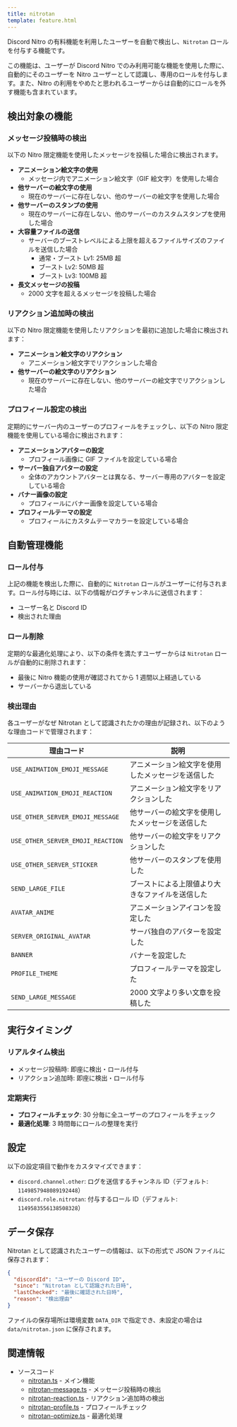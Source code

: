 ```yaml
---
title: nitrotan
template: feature.html
---
```


Discord Nitro の有料機能を利用したユーザーを自動で検出し、`Nitrotan` ロールを付与する機能です。

この機能は、ユーザーが Discord Nitro でのみ利用可能な機能を使用した際に、自動的にそのユーザーを Nitro ユーザーとして認識し、専用のロールを付与します。また、Nitro の利用をやめたと思われるユーザーからは自動的にロールを外す機能も含まれています。

## 検出対象の機能

### メッセージ投稿時の検出

以下の Nitro 限定機能を使用したメッセージを投稿した場合に検出されます。

- **アニメーション絵文字の使用**
  - メッセージ内でアニメーション絵文字（GIF 絵文字）を使用した場合
- **他サーバーの絵文字の使用**
  - 現在のサーバーに存在しない、他のサーバーの絵文字を使用した場合
- **他サーバーのスタンプの使用**
  - 現在のサーバーに存在しない、他のサーバーのカスタムスタンプを使用した場合
- **大容量ファイルの送信**
  - サーバーのブーストレベルによる上限を超えるファイルサイズのファイルを送信した場合
    - 通常・ブースト Lv1: 25MB 超
    - ブースト Lv2: 50MB 超
    - ブースト Lv3: 100MB 超
- **長文メッセージの投稿**
  - 2000 文字を超えるメッセージを投稿した場合

### リアクション追加時の検出

以下の Nitro 限定機能を使用したリアクションを最初に追加した場合に検出されます：

- **アニメーション絵文字のリアクション**
  - アニメーション絵文字でリアクションした場合
- **他サーバーの絵文字のリアクション**
  - 現在のサーバーに存在しない、他のサーバーの絵文字でリアクションした場合

### プロフィール設定の検出

定期的にサーバー内のユーザーのプロフィールをチェックし、以下の Nitro 限定機能を使用している場合に検出されます：

- **アニメーションアバターの設定**
  - プロフィール画像に GIF ファイルを設定している場合
- **サーバー独自アバターの設定**
  - 全体のアカウントアバターとは異なる、サーバー専用のアバターを設定している場合
- **バナー画像の設定**
  - プロフィールにバナー画像を設定している場合
- **プロフィールテーマの設定**
  - プロフィールにカスタムテーマカラーを設定している場合

## 自動管理機能

### ロール付与

上記の機能を検出した際に、自動的に `Nitrotan` ロールがユーザーに付与されます。ロール付与時には、以下の情報がログチャンネルに送信されます：

- ユーザー名と Discord ID
- 検出された理由

### ロール削除

定期的な最適化処理により、以下の条件を満たすユーザーからは `Nitrotan` ロールが自動的に削除されます：

- 最後に Nitro 機能の使用が確認されてから 1 週間以上経過している
- サーバーから退出している

### 検出理由

各ユーザーがなぜ Nitrotan として認識されたかの理由が記録され、以下のような理由コードで管理されます：

| 理由コード | 説明 |
|------------|------|
| `USE_ANIMATION_EMOJI_MESSAGE` | アニメーション絵文字を使用したメッセージを送信した |
| `USE_ANIMATION_EMOJI_REACTION` | アニメーション絵文字をリアクションした |
| `USE_OTHER_SERVER_EMOJI_MESSAGE` | 他サーバーの絵文字を使用したメッセージを送信した |
| `USE_OTHER_SERVER_EMOJI_REACTION` | 他サーバーの絵文字をリアクションした |
| `USE_OTHER_SERVER_STICKER` | 他サーバーのスタンプを使用した |
| `SEND_LARGE_FILE` | ブーストによる上限値より大きなファイルを送信した |
| `AVATAR_ANIME` | アニメーションアイコンを設定した |
| `SERVER_ORIGINAL_AVATAR` | サーバ独自のアバターを設定した |
| `BANNER` | バナーを設定した |
| `PROFILE_THEME` | プロフィールテーマを設定した |
| `SEND_LARGE_MESSAGE` | 2000 文字より多い文章を投稿した |

## 実行タイミング

### リアルタイム検出

- メッセージ投稿時: 即座に検出・ロール付与
- リアクション追加時: 即座に検出・ロール付与

### 定期実行

- **プロフィールチェック**: 30 分毎に全ユーザーのプロフィールをチェック
- **最適化処理**: 3 時間毎にロールの整理を実行

## 設定

以下の設定項目で動作をカスタマイズできます：

- `discord.channel.other`: ログを送信するチャンネル ID（デフォルト: `1149857948089192448`）
- `discord.role.nitrotan`: 付与するロール ID（デフォルト: `1149583556138508328`）

## データ保存

Nitrotan として認識されたユーザーの情報は、以下の形式で JSON ファイルに保存されます：

```json
{
  "discordId": "ユーザーの Discord ID",
  "since": "Nitrotan として認識された日時",
  "lastChecked": "最後に確認された日時",
  "reason": "検出理由"
}
```

ファイルの保存場所は環境変数 `DATA_DIR` で指定でき、未設定の場合は `data/nitrotan.json` に保存されます。

## 関連情報

- ソースコード
  - [nitrotan.ts](https://github.com/jaoafa/jaotan.ts/blob/master/src/features/nitrotan.ts) - メイン機能
  - [nitrotan-message.ts](https://github.com/jaoafa/jaotan.ts/blob/master/src/events/nitrotan-message.ts) - メッセージ投稿時の検出
  - [nitrotan-reaction.ts](https://github.com/jaoafa/jaotan.ts/blob/master/src/events/nitrotan-reaction.ts) - リアクション追加時の検出
  - [nitrotan-profile.ts](https://github.com/jaoafa/jaotan.ts/blob/master/src/tasks/nitrotan-profile.ts) - プロフィールチェック
  - [nitrotan-optimize.ts](https://github.com/jaoafa/jaotan.ts/blob/master/src/tasks/nitrotan-optimize.ts) - 最適化処理
